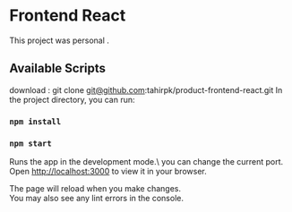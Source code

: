 # Frontend React 

This project was personal  .

## Available Scripts
download : git clone git@github.com:tahirpk/product-frontend-react.git
In the project directory, you can run:
### `npm install`
### `npm start`

Runs the app in the development mode.\ you can change the current port.
Open [http://localhost:3000](http://localhost:3000) to view it in your browser.

The page will reload when you make changes.\
You may also see any lint errors in the console.


